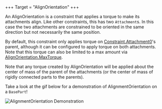+++
Target = "AlignOrientation"
+++

An AlignOrientation is a constraint that applies a torque to make its attachments align. Like other constraints, this has two `Attachment`s. In this case the two attachments are constrained to be oriented in the same direction but not necessarily the same position.By default, this constraint only applies torque on [Constraint.Attachment0](https://developer.roblox.com/api-reference/property/Constraint/Attachment0)'s parent, although it can be configured to apply torque on both attachments. Note that this torque can also be limited to a max amount via [AlignOrientation.MaxTorque](https://developer.roblox.com/api-reference/property/AlignOrientation/MaxTorque).Note that any torque created by AlignOrientation will be applied about the center of mass of the parent of the attachments (or the center of mass of rigidly connected parts to the parents).Take a look at the gif below for a demonstration of AlignmentOrientation on a `BasePart`!![AlignmentOrientation Demonstration][1][1]: https://developer.roblox.com/assets/5b38275a073818f8577295aa/alignorientation.gif
